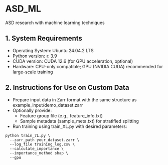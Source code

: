 # ASD_ML
ASD research with machine learning techniques

## 1. System Requirements
- Operating System: Ubuntu 24.04.2 LTS
- Python version: ≥ 3.9
- CUDA version: CUDA 12.6 (for GPU acceleration, optional)
- Hardware: CPU-only compatible; GPU (NVIDIA CUDA) recommended for large-scale training

## 2. Instructions for Use on Custom Data
- Prepare input data in Zarr format with the same structure as example_input/demo_dataset.zarr
- Optionally provide:
  - Feature group file (e.g., feature_info.txt)
  - Sample metadata (sample_meta.txt) for stratified splitting
- Run training using train_XL.py with desired parameters:

```
python train_7L.py \
  --zarr_path your_dataset.zarr \
  --log_file training_log.csv \
  --calculate_importance \
  --importance_method shap \
  --gpu
```
